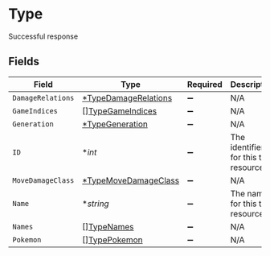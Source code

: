 # Type

Successful response


## Fields

| Field                                                              | Type                                                               | Required                                                           | Description                                                        |
| ------------------------------------------------------------------ | ------------------------------------------------------------------ | ------------------------------------------------------------------ | ------------------------------------------------------------------ |
| `DamageRelations`                                                  | [*TypeDamageRelations](../../models/shared/typedamagerelations.md) | :heavy_minus_sign:                                                 | N/A                                                                |
| `GameIndices`                                                      | [][TypeGameIndices](../../models/shared/typegameindices.md)        | :heavy_minus_sign:                                                 | N/A                                                                |
| `Generation`                                                       | [*TypeGeneration](../../models/shared/typegeneration.md)           | :heavy_minus_sign:                                                 | N/A                                                                |
| `ID`                                                               | **int*                                                             | :heavy_minus_sign:                                                 | The identifier for this type resource.                             |
| `MoveDamageClass`                                                  | [*TypeMoveDamageClass](../../models/shared/typemovedamageclass.md) | :heavy_minus_sign:                                                 | N/A                                                                |
| `Name`                                                             | **string*                                                          | :heavy_minus_sign:                                                 | The name for this type resource.                                   |
| `Names`                                                            | [][TypeNames](../../models/shared/typenames.md)                    | :heavy_minus_sign:                                                 | N/A                                                                |
| `Pokemon`                                                          | [][TypePokemon](../../models/shared/typepokemon.md)                | :heavy_minus_sign:                                                 | N/A                                                                |